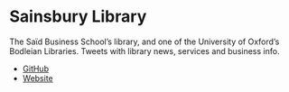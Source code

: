 # Sainsbury Library

The Saϊd Business School’s library, and one of the University of Oxford’s Bodleian Libraries. Tweets with library news, services and business info.

- [GitHub](https://github.com/sainsburylibrary)
- [Website](https://www.bodleian.ox.ac.uk/business)
